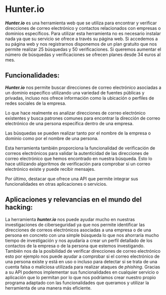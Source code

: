 # Hunter.io

***Hunter.io*** es una herramienta web que se utiliza para encontrar y verificar direcciones de correo electrónico y contactos relacionados con empresas o dominios específicos. Para utilizar esta herramienta no es necesario instalar nada ya que su servicio se ofrece a través su página web. Si accedemos a su página web y nos registrarnos disponemos de un plan gratuito que nos permite realizar 25 búsquedas y 50 verificaciones. Si queremos aumentar el número de búsquedas y verificaciones se ofrecen planes desde 34 euros al mes.

## Funcionalidades:

***Hunter.io*** nos permite buscar direcciones de correo electrónico asociadas a un dominio específico utilizando una variedad de fuentes públicas y privadas, incluso nos ofrece información como la ubicación o perfiles de redes sociales de la empresa.

Lo que hace realmente es analizar direcciones de correo electrónico existentes y busca patrones comunes para encontrar la dirección de correo electrónico de una persona específica dentro de una empresa.

Las búsquedas se pueden realizar tanto por el nombre de la empresa o dominio como por el nombre de una persona.

Esta herramienta también proporciona la funcionalidad de verificación de correos electrónicos para validar la autenticidad de las direcciones de correo electrónico que hemos encontrado en nuestra búsqueda. Esto lo hace utilizando algoritmos de verificación para comprobar si un correo electrónico existe y puede recibir mensajes.

Por último, destacar que ofrece una API que permite integrar sus funcionalidades en otras aplicaciones o servicios.


## Aplicaciones y relevancias en el mundo del hacking:

La herramienta ***hunter.io*** nos puede ayudar mucho en nuestras investigaciones de ciberseguridad ya que nos permite identificar las direcciones de correos electrónicos asociadas a una empresa o de una persona en concreto con una simple búsqueda lo que nos ahorraría mucho tiempo de investigación y nos ayudaría a crear un perfil detallado de los contactos de la empresa o de la persona que estemos investigando. También nos da la posibilidad de verificar direcciones de correo electrónico esto por ejemplo nos puede ayudar a comprobar si el correo electrónico de una persona existe y está en uso o incluso para detectar si se trata de una cuenta falsa o maliciosa utilizada para realizar ataques de *phishing*. Gracias a su API podemos implementar sus funcionalidades en cualquier servicio o aplicación que lo permitan por lo que nos podríamos crear nuestro propio programa adaptado con las funcionalidades que queramos y utilizar la herramienta de una manera más eficiente.